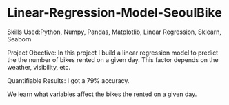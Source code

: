 # Linear-Regression-Model-SeoulBike


Skills Used:Python, Numpy, Pandas, Matplotlib, Linear Regression, Sklearn, Seaborn

Project Obective: In this project I build a linear regression model to predict the the number of bikes rented on a given day. This factor depends on the weather, visibility, etc.

Quantifiable Results: I got a 79% accuracy.

We learn what variables affect the bikes the rented on a given day.
